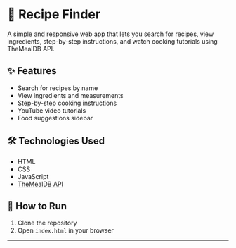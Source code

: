 # 🍲 Recipe Finder  

A simple and responsive web app that lets you search for recipes, view ingredients, step-by-step instructions, and watch cooking tutorials using TheMealDB API.  

## ✨ Features
- Search for recipes by name  
- View ingredients and measurements  
- Step-by-step cooking instructions  
- YouTube video tutorials  
- Food suggestions sidebar  

## 🛠️ Technologies Used
- HTML  
- CSS  
- JavaScript  
- [TheMealDB API](https://www.themealdb.com/)  

## 🚀 How to Run
1. Clone the repository  
2. Open `index.html` in your browser  

---
